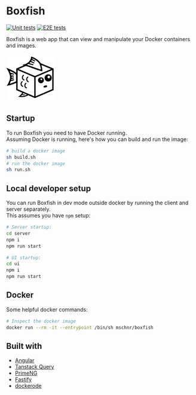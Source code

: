 # Boxfish

[![Unit tests](https://github.com/mschn/boxfish/actions/workflows/unit_tests.yml/badge.svg)](https://github.com/mschn/boxfish/actions/workflows/unit_tests.yml) [![E2E tests](https://github.com/mschn/boxfish/actions/workflows/e2e_tests.yml/badge.svg)](https://github.com/mschn/boxfish/actions/workflows/e2e_tests.yml)

Boxfish is a web app that can view and manipulate your Docker containers and images.

<img src="ui/public/boxfish.svg" width="128" />

## Startup

To run Boxfish you need to have Docker running.\
Assuming Docker is running, here's how you can build and run the image:

```bash
# build a docker image
sh build.sh
# run the docker image
sh run.sh
```

## Local developer setup

You can run Boxfish in dev mode outside docker by running the client and server separately.\
This assumes you have `npm` setup:

```bash
# Server startup:
cd server
npm i
npm run start
```

```bash
# UI startup:
cd ui
npm i
npm run start
```

## Docker

Some helpful docker commands:

```bash
# Inspect the docker image
docker run --rm -it --entrypoint /bin/sh mschnr/boxfish
```

## Built with

- [Angular](https://angular.dev/)
- [Tanstack Query](https://tanstack.com/query/latest/docs/framework/angular/overview)
- [PrimeNG](https://primeng.org/)
- [Fastify](https://fastify.dev/)
- [dockerode](https://github.com/apocas/dockerode)
